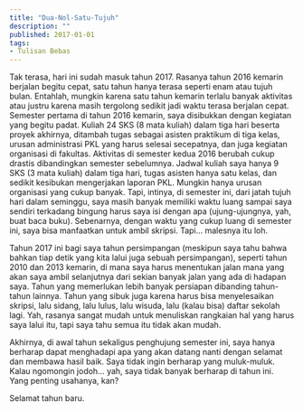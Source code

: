 ```yaml
---
title: "Dua-Nol-Satu-Tujuh"
description: ""
published: 2017-01-01
tags: 
- Tulisan Bebas
---
```

Tak terasa, hari ini sudah masuk tahun 2017. Rasanya tahun 2016 kemarin berjalan begitu cepat, satu tahun hanya terasa seperti enam atau tujuh bulan. Entahlah, mungkin karena satu tahun kemarin terlalu banyak aktivitas atau justru karena masih tergolong sedikit jadi waktu terasa berjalan cepat. Semester pertama di tahun 2016 kemarin, saya disibukkan dengan kegiatan yang begitu padat. Kuliah 24 SKS (8 mata kuliah) dalam tiga hari beserta proyek akhirnya, ditambah tugas sebagai asisten praktikum di tiga kelas, urusan administrasi PKL yang harus selesai secepatnya, dan juga kegiatan organisasi di fakultas. Aktivitas di semester kedua 2016 berubah cukup drastis dibandingkan semester sebelumnya. Jadwal kuliah saya hanya 9 SKS (3 mata kuliah) dalam tiga hari, tugas asisten hanya satu kelas, dan sedikit kesibukan mengerjakan laporan PKL. Mungkin hanya urusan organisasi yang cukup banyak. Tapi, intinya, di semester ini, dari jatah tujuh hari dalam seminggu, saya masih banyak memiliki waktu luang sampai saya sendiri terkadang bingung harus saya isi dengan apa (ujung-ujungnya, yah, buat baca buku). Sebenarnya, dengan waktu yang cukup luang di semester ini, saya bisa manfaatkan untuk ambil skripsi. Tapi... malesnya itu loh.

Tahun 2017 ini bagi saya tahun persimpangan (meskipun saya tahu bahwa bahkan tiap detik yang kita lalui juga sebuah persimpangan), seperti tahun 2010 dan 2013 kemarin, di mana saya harus menentukan jalan mana yang akan saya ambil selanjutnya dari sekian banyak jalan yang ada di hadapan saya. Tahun yang memerlukan lebih banyak persiapan dibanding tahun-tahun lainnya. Tahun yang sibuk juga karena harus bisa menyelesaikan skripsi, lalu sidang, lalu lulus, lalu wisuda, lalu (kalau bisa) daftar sekolah lagi. Yah, rasanya sangat mudah untuk menuliskan rangkaian hal yang harus saya lalui itu, tapi saya tahu semua itu tidak akan mudah.

Akhirnya, di awal tahun sekaligus penghujung semester ini, saya hanya berharap dapat menghadapi apa yang akan datang nanti dengan selamat dan membawa hasil baik. Saya tidak ingin berharap yang muluk-muluk. Kalau ngomongin jodoh... yah, saya tidak banyak berharap di tahun ini. Yang penting usahanya, kan?

Selamat tahun baru.
